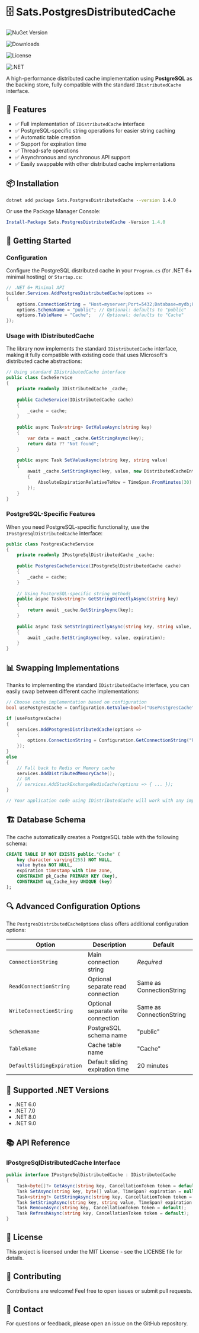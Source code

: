 # 🗄️ Sats.PostgresDistributedCache

![NuGet Version](https://img.shields.io/nuget/v/Sats.PostgresDistributedCache)

![Downloads](https://img.shields.io/nuget/dt/Sats.PostgresDistributedCache)

![License](https://img.shields.io/github/license/satsvelke/PostgresDistributedCache)

![.NET](https://img.shields.io/badge/dynamic/xml?color=512BD4&label=target&query=%2F%2FTargetFrameworks&url=https://raw.githubusercontent.com/satsvelke/PostgresDistributedCache/main/Sats.PostgresDistributedCache/Sats.PostgresDistributedCache.csproj)

A high-performance distributed cache implementation using **PostgreSQL** as the backing store, fully compatible with the standard `IDistributedCache` interface.

## 🌟 Features

- ✅ Full implementation of `IDistributedCache` interface
- ✅ PostgreSQL-specific string operations for easier string caching
- ✅ Automatic table creation
- ✅ Support for expiration time
- ✅ Thread-safe operations
- ✅ Asynchronous and synchronous API support
- ✅ Easily swappable with other distributed cache implementations

## 📦 Installation

```bash
dotnet add package Sats.PostgresDistributedCache --version 1.4.0
```

Or use the Package Manager Console:

```powershell
Install-Package Sats.PostgresDistributedCache -Version 1.4.0
```

## 🚀 Getting Started

### Configuration

Configure the PostgreSQL distributed cache in your `Program.cs` (for .NET 6+ minimal hosting) or `Startup.cs`:

```csharp
// .NET 6+ Minimal API
builder.Services.AddPostgresDistributedCache(options =>
{
    options.ConnectionString = "Host=myserver;Port=5432;Database=mydb;Username=myuser;Password=mypassword";
    options.SchemaName = "public"; // Optional: defaults to "public"
    options.TableName = "Cache";   // Optional: defaults to "Cache"
});
```

### Usage with IDistributedCache

The library now implements the standard `IDistributedCache` interface, making it fully compatible with existing code that uses Microsoft's distributed cache abstractions:

```csharp
// Using standard IDistributedCache interface
public class CacheService
{
    private readonly IDistributedCache _cache;
    
    public CacheService(IDistributedCache cache)
    {
        _cache = cache;
    }
    
    public async Task<string> GetValueAsync(string key)
    {
        var data = await _cache.GetStringAsync(key);
        return data ?? "Not found";
    }
    
    public async Task SetValueAsync(string key, string value)
    {
        await _cache.SetStringAsync(key, value, new DistributedCacheEntryOptions
        {
            AbsoluteExpirationRelativeToNow = TimeSpan.FromMinutes(30)
        });
    }
}
```

### PostgreSQL-Specific Features

When you need PostgreSQL-specific functionality, use the `IPostgreSqlDistributedCache` interface:

```csharp
public class PostgresCacheService
{
    private readonly IPostgreSqlDistributedCache _cache;
    
    public PostgresCacheService(IPostgreSqlDistributedCache cache)
    {
        _cache = cache;
    }
    
    // Using PostgreSQL-specific string methods
    public async Task<string?> GetStringDirectlyAsync(string key)
    {
        return await _cache.GetStringAsync(key);
    }
    
    public async Task SetStringDirectlyAsync(string key, string value, TimeSpan expiration)
    {
        await _cache.SetStringAsync(key, value, expiration);
    }
}
```

## 📊 Swapping Implementations

Thanks to implementing the standard `IDistributedCache` interface, you can easily swap between different cache implementations:

```csharp
// Choose cache implementation based on configuration
bool usePostgresCache = Configuration.GetValue<bool>("UsePostgresCache");

if (usePostgresCache)
{
    services.AddPostgresDistributedCache(options =>
    {
        options.ConnectionString = Configuration.GetConnectionString("PostgresCache");
    });
}
else
{
    // Fall back to Redis or Memory cache
    services.AddDistributedMemoryCache();
    // OR
    // services.AddStackExchangeRedisCache(options => { ... });
}

// Your application code using IDistributedCache will work with any implementation
```

## 🏗️ Database Schema

The cache automatically creates a PostgreSQL table with the following schema:

```sql
CREATE TABLE IF NOT EXISTS public."Cache" (
    key character varying(255) NOT NULL,
    value bytea NOT NULL,
    expiration timestamp with time zone,
    CONSTRAINT pk_Cache PRIMARY KEY (key),
    CONSTRAINT uq_Cache_key UNIQUE (key)  
);
```

## 🔍 Advanced Configuration Options

The `PostgresDistributedCacheOptions` class offers additional configuration options:

| Option                     | Description                        | Default                  |
| -------------------------- | ---------------------------------- | ------------------------ |
| `ConnectionString`         | Main connection string             | *Required*               |
| `ReadConnectionString`     | Optional separate read connection  | Same as ConnectionString |
| `WriteConnectionString`    | Optional separate write connection | Same as ConnectionString |
| `SchemaName`               | PostgreSQL schema name             | "public"                 |
| `TableName`                | Cache table name                   | "Cache"                  |
| `DefaultSlidingExpiration` | Default sliding expiration time    | 20 minutes               |

## 🧰 Supported .NET Versions

- .NET 6.0
- .NET 7.0
- .NET 8.0
- .NET 9.0

## 📚 API Reference

### IPostgreSqlDistributedCache Interface

```csharp
public interface IPostgreSqlDistributedCache : IDistributedCache
{
    Task<byte[]?> GetAsync(string key, CancellationToken token = default);
    Task SetAsync(string key, byte[] value, TimeSpan? expiration = null, CancellationToken token = default);
    Task<string?> GetStringAsync(string key, CancellationToken token = default);
    Task SetStringAsync(string key, string value, TimeSpan? expiration = null, CancellationToken token = default);
    Task RemoveAsync(string key, CancellationToken token = default);
    Task RefreshAsync(string key, CancellationToken token = default);
}
```

## 📝 License

This project is licensed under the MIT License - see the LICENSE file for details.

## 🤝 Contributing

Contributions are welcome! Feel free to open issues or submit pull requests.

## 📧 Contact

For questions or feedback, please open an issue on the GitHub repository.